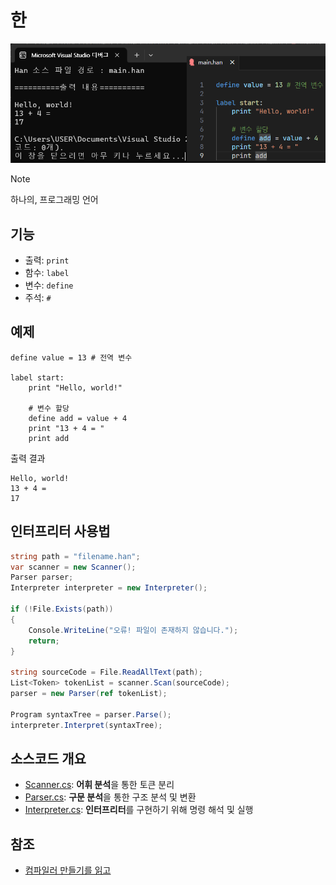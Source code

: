 # 한
 ![intro](https://github.com/Luigi38/Han/blob/main/test.png?raw=true)
 > [!NOTE]
 > 하나의, 프로그래밍 언어
> 

## 기능
- 출력: `print`
- 함수: `label`
- 변수: `define`
- 주석: `#`

## 예제
```rpy
define value = 13 # 전역 변수

label start:
    print "Hello, world!"
    
    # 변수 할당
    define add = value + 4
    print "13 + 4 = "
    print add
```

출력 결과
```
Hello, world!
13 + 4 = 
17
```

## 인터프리터 사용법
```c#
string path = "filename.han";
var scanner = new Scanner();
Parser parser;
Interpreter interpreter = new Interpreter();

if (!File.Exists(path))
{
    Console.WriteLine("오류! 파일이 존재하지 않습니다.");
    return;
}

string sourceCode = File.ReadAllText(path);
List<Token> tokenList = scanner.Scan(sourceCode);
parser = new Parser(ref tokenList);

Program syntaxTree = parser.Parse();
interpreter.Interpret(syntaxTree);
```

## 소스코드 개요
- [Scanner.cs](https://github.com/Luigi38/Han/blob/main/Scanner.cs): **어휘 분석**을 통한 토큰 분리
- [Parser.cs](https://github.com/Luigi38/Han/blob/main/Parser.cs): **구문 분석**을 통한 구조 분석 및 변환
- [Interpreter.cs](https://github.com/Luigi38/Han/blob/main/Interpreter.cs): **인터프리터**를 구현하기 위해 명령 해석 및 실행

## 참조
- [컴파일러 만들기를 읽고](https://velog.io/@ghkdgus29/%EC%BB%B4%ED%8C%8C%EC%9D%BC%EB%9F%AC-%EB%A7%8C%EB%93%A4%EA%B8%B0%EB%A5%BC-%EC%9D%BD%EA%B3%A0)
